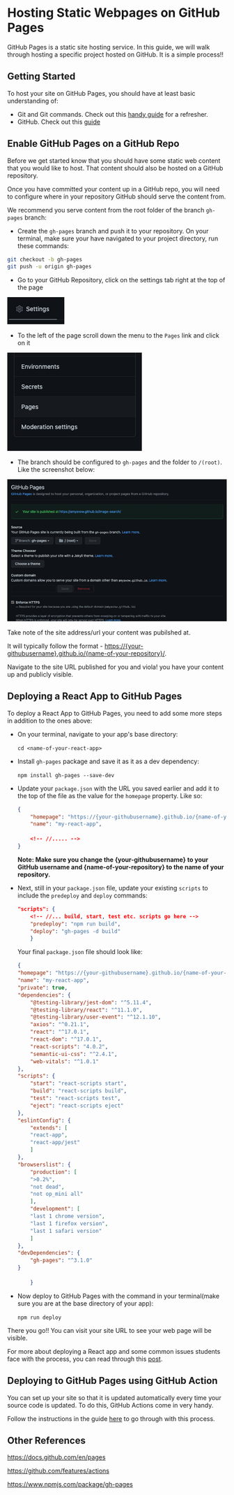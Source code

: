 # Hosting Static Webpages on GitHub Pages

GitHub Pages is a static site hosting service. In this guide, we will walk through hosting a specific project hosted on GitHub. It is a simple process!!

## Getting Started

To host your site on GitHub Pages, you should have at least basic understanding of:

* Git and Git commands. Check out this [handy guide](https://www.atlassian.com/git/tutorials/atlassian-git-cheatsheet) for a refresher.
* GitHub. Check out this [guide](https://guides.github.com/activities/hello-world/)

## Enable GitHub Pages on a GitHub Repo

Before we get started know that you should have some static web content that you would like to host.
That content should also be hosted on a GitHub repository.

Once you have committed your content up in a GitHub repo, you will need to configure where in your repository GitHub should serve the content from.

We recommend you serve content from the root folder of the branch `gh-pages` branch:

* Create the `gh-pages` branch and  push it to your repository. On your terminal, make sure your have navigated to your project directory, run these commands:

```bash
git checkout -b gh-pages
git push -u origin gh-pages
```

* Go to your GitHub Repository, click on the settings tab right at the top of the page

![settings tab](./assests/settings-tab.png)

* To the left of the page scroll down the menu to the `Pages` link and click on it

![Pages tab](./assests/pages-tab.png)

* The branch should be configured to `gh-pages` and the folder to `/(root)`. Like the screenshot below:

![configure](./assests/configure_branch.png)

Take note of the site address/url your content was pubilshed at.

It will typically follow the format  - <https://{your-githubusername}.github.io/{name-of-your-repository}/>.

Navigate to the site URL published for you and viola! you have your content up and publicly visible.

## Deploying a React App to GitHub Pages

To deploy a React App to GitHub Pages, you need to add some more steps in addition to the ones above:

* On your terminal, navigate to your app's base directory:

    `cd <name-of-your-react-app>`

* Install `gh-pages` package and save it as it as a dev dependency:

    `npm install gh-pages --save-dev`

* Update your `package.json` with the URL you saved earlier and add it to the top of the file as the value for the `homepage` property. Like so:

    ```json
    {
        "homepage": "https://{your-githubusername}.github.io/{name-of-your-repository}/",
        "name": "my-react-app",
        
        <!-- //..... -->
    }
    ```

    **Note: Make sure you change the {your-githubusername} to your GitHub username and {name-of-your-repository} to the name of your repository.**

* Next, still in your `package.json` file, update your existing `scripts` to include the `predeploy` and `deploy` commands:

    ```json
    "scripts": {
        <!-- //... build, start, test etc. scripts go here -->
        "predeploy": "npm run build",
        "deploy": "gh-pages -d build"
        }

    ```

    Your final `package.json` file should look like:

    ```json
    {
    "homepage": "https://{your-githubusername}.github.io/{name-of-your-repository}/",
    "name": "my-react-app",
    "private": true,
    "dependencies": {
        "@testing-library/jest-dom": "^5.11.4",
        "@testing-library/react": "^11.1.0",
        "@testing-library/user-event": "^12.1.10",
        "axios": "^0.21.1",
        "react": "^17.0.1",
        "react-dom": "^17.0.1",
        "react-scripts": "4.0.2",
        "semantic-ui-css": "^2.4.1",
        "web-vitals": "^1.0.1"
    },
    "scripts": {
        "start": "react-scripts start",
        "build": "react-scripts build",
        "test": "react-scripts test",
        "eject": "react-scripts eject"
    },
    "eslintConfig": {
        "extends": [
        "react-app",
        "react-app/jest"
        ]
    },
    "browserslist": {
        "production": [
        ">0.2%",
        "not dead",
        "not op_mini all"
        ],
        "development": [
        "last 1 chrome version",
        "last 1 firefox version",
        "last 1 safari version"
        ]
    },
    "devDependencies": {
        "gh-pages": "^3.1.0"
    }

        }
    ```

* Now deploy to GitHub Pages with the command in your terminal(make sure you are at the base directory of your app):

    `npm run deploy`

There you go!! You can visit your site URL to see your web page will be visible.

For more about deploying a React app and some common issues students face with the process, you can read through this [post](https://anjelicaa.medium.com/how-to-create-and-deploy-a-react-js-app-to-github-pages-215d8d2683a8).

## Deploying to GitHub Pages using GitHub Action

You can set up your site so that it is updated automatically every time your source code is updated.
To do this, GitHub Actions come in very handy.

Follow the instructions in the  guide [here](https://github.com/marketplace/actions/deploy-to-github-pages) to go through with this process.

## Other References

<https://docs.github.com/en/pages>

<https://github.com/features/actions>

<https://www.npmjs.com/package/gh-pages>
